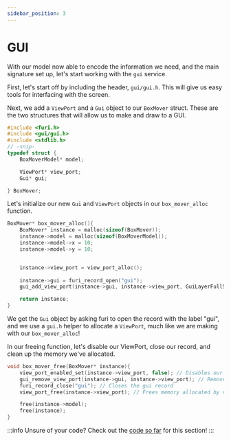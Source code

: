 ```yaml
---
sidebar_position: 3
---
```


# GUI

With our model now able to encode the information we need, and the main signature set up, let's start working with the `gui` service.

First, let's start off by including the header, `gui/gui.h`. This will give us easy tools for interfacing with the screen. 

Next, we add a `ViewPort` and a `Gui` object to our `BoxMover` struct. These are the two structures that will allow us to make and draw to a GUI.
```c
#include <furi.h>
#include <gui/gui.h>
#include <stdlib.h>
// -snip-
typedef struct {
    BoxMoverModel* model;

    ViewPort* view_port;
    Gui* gui;

} BoxMover;
```



Let's initialize our new `Gui` and `ViewPort` objects in our `box_mover_alloc` function. 
```c
BoxMover* box_mover_alloc(){
    BoxMover* instance = malloc(sizeof(BoxMover));
    instance->model = malloc(sizeof(BoxMoverModel));
    instance->model->x = 10;
    instance->model->y = 10;


    instance->view_port = view_port_alloc();
    
    instance->gui = furi_record_open("gui");
    gui_add_view_port(instance->gui, instance->view_port, GuiLayerFullScreen);

    return instance;
}
```
We get the `Gui` object by asking furi to open the record with the label "gui", and we use a `gui.h` helper to allocate a `ViewPort`, much like we are making with our `box_mover_alloc`!


In our freeing function, let's disable our ViewPort, close our record, and clean up the memory we've allocated.
```c
void box_mover_free(BoxMover* instance){
    view_port_enabled_set(instance->view_port, false); // Disables our ViewPort
    gui_remove_view_port(instance->gui, instance->view_port); // Removes our ViewPort from the Gui 
    furi_record_close("gui"); // Closes the gui record
    view_port_free(instance->view_port); // Frees memory allocated by view_port_alloc

    free(instance->model);
    free(instance);
}
```


:::info Unsure of your code?
Check out the [code so far](https://github.com/at-manos/flipper-swdocs/tree/main/docs/your-first-program/code-so-far/gui) for this section!
:::